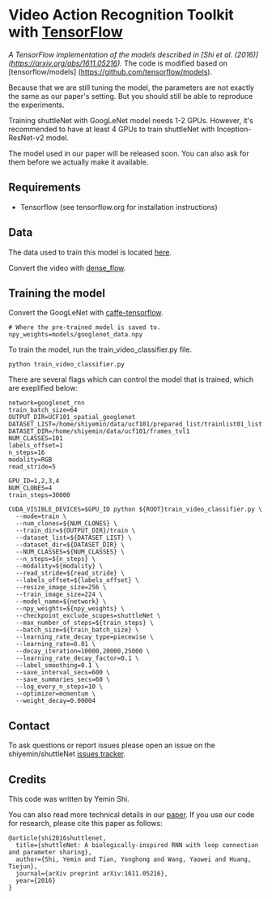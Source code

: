 # Video Action Recognition Toolkit with [TensorFlow](https://github.com/tensorflow/tensorflow)

*A TensorFlow implementation of the models described in [Shi et al. (2016)]
(https://arxiv.org/abs/1611.05216).* The code is modified based on [tensorflow/models]
(https://github.com/tensorflow/models).

Because that we are still tuning the model, the parameters are not exactly the same as our paper's
setting. But you should still be able to reproduce the experiments.

Training shuttleNet with GoogLeNet model needs 1-2 GPUs. However, it's recommended to have at least 4 GPUs to train shuttleNet with Inception-ResNet-v2 model.

The model used in our paper will be released soon. You can also ask for them before we actually make it available.

## Requirements
* Tensorflow (see tensorflow.org for installation instructions)

## Data
The data used to train this model is located
[here](http://crcv.ucf.edu/data/UCF101.php).

Convert the video with [dense_flow](https://github.com/yjxiong/dense_flow).

## Training the model

Convert the GoogLeNet with [caffe-tensorflow](https://github.com/ethereon/caffe-tensorflow).

```shell
# Where the pre-trained model is saved to.
npy_weights=models/googlenet_data.npy
```

To train the model, run the train_video_classifier.py file.
```shell
python train_video_classifier.py
```

There are several flags which can control the model that is trained, which are
exeplified below:
```shell
network=googlenet_rnn
train_batch_size=64
OUTPUT_DIR=UCF101_spatial_googlenet
DATASET_LIST=/home/shiyemin/data/ucf101/prepared_list/trainlist01_list.txt
DATASET_DIR=/home/shiyemin/data/ucf101/frames_tvl1
NUM_CLASSES=101
labels_offset=1
n_steps=16
modality=RGB
read_stride=5

GPU_ID=1,2,3,4
NUM_CLONES=4
train_steps=30000

CUDA_VISIBLE_DEVICES=$GPU_ID python ${ROOT}train_video_classifier.py \
  --mode=train \
  --num_clones=${NUM_CLONES} \
  --train_dir=${OUTPUT_DIR}/train \
  --dataset_list=${DATASET_LIST} \
  --dataset_dir=${DATASET_DIR} \
  --NUM_CLASSES=${NUM_CLASSES} \
  --n_steps=${n_steps} \
  --modality=${modality} \
  --read_stride=${read_stride} \
  --labels_offset=${labels_offset} \
  --resize_image_size=256 \
  --train_image_size=224 \
  --model_name=${network} \
  --npy_weights=${npy_weights} \
  --checkpoint_exclude_scopes=shuttleNet \
  --max_number_of_steps=${train_steps} \
  --batch_size=${train_batch_size} \
  --learning_rate_decay_type=piecewise \
  --learning_rate=0.01 \
  --decay_iteration=10000,20000,25000 \
  --learning_rate_decay_factor=0.1 \
  --label_smoothing=0.1 \
  --save_interval_secs=600 \
  --save_summaries_secs=60 \
  --log_every_n_steps=10 \
  --optimizer=momentum \
  --weight_decay=0.00004
```

## Contact

To ask questions or report issues please open an issue on the shiyemin/shuttleNet
[issues tracker](https://github.com/shiyemin/shuttleNet/issues).

## Credits

This code was written by Yemin Shi.

You can also read more technical details in our [paper](https://arxiv.org/abs/1611.05216). If you use our code for research, please cite this paper as follows:

    @article{shi2016shuttlenet,
      title={shuttleNet: A biologically-inspired RNN with loop connection and parameter sharing},
      author={Shi, Yemin and Tian, Yonghong and Wang, Yaowei and Huang, Tiejun},
      journal={arXiv preprint arXiv:1611.05216},
      year={2016}
    }
